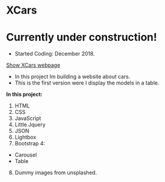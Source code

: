 # XCars

# Currently under construction!

- Started Coding: December 2018. 

[Show XCars webpage](http://xcars.philipandes.com)

- In this project Im building a website about cars.
- This is the first version were I display the models in a table. 

<b>In this project:</b><br>
1. HTML
2. CSS
3. JavaScript
4. Little Jquery
5. JSON
6. Lightbox 
7. Bootstrap 4:
  - Carousel
  - Table
8. Dummy images from unsplashed. 

